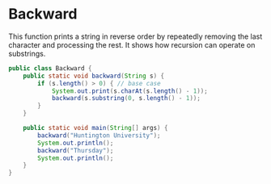 # Backward

This function prints a string in reverse order by repeatedly removing the last character and processing the rest. It shows how recursion can operate on substrings.

```java
public class Backward {
    public static void backward(String s) {
        if (s.length() > 0) { // base case
            System.out.print(s.charAt(s.length() - 1));
            backward(s.substring(0, s.length() - 1));
        }
    }

    public static void main(String[] args) {
        backward("Huntington University");
        System.out.println();
        backward("Thursday");
        System.out.println();
    }
}
```
